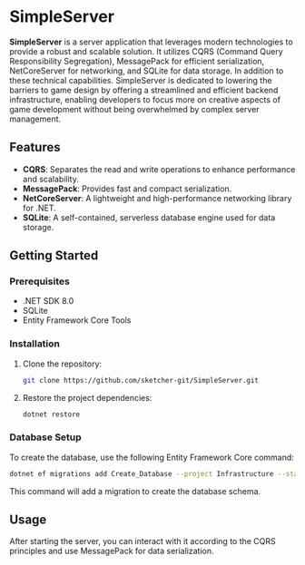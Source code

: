 # SimpleServer

**SimpleServer** is a server application that leverages modern technologies to provide a robust and scalable solution. It utilizes CQRS (Command Query Responsibility Segregation), MessagePack for efficient serialization, NetCoreServer for networking, and SQLite for data storage. In addition to these technical capabilities.
SimpleServer is dedicated to lowering the barriers to game design by offering a streamlined and efficient backend infrastructure, enabling developers to focus more on creative aspects of game development without being overwhelmed by complex server management.

## Features

- **CQRS**: Separates the read and write operations to enhance performance and scalability.
- **MessagePack**: Provides fast and compact serialization.
- **NetCoreServer**: A lightweight and high-performance networking library for .NET.
- **SQLite**: A self-contained, serverless database engine used for data storage.

## Getting Started

### Prerequisites

- .NET SDK 8.0
- SQLite
- Entity Framework Core Tools

### Installation

1. Clone the repository:
   ```bash
   git clone https://github.com/sketcher-git/SimpleServer.git
   ```
2. Restore the project dependencies:
   ```bash
   dotnet restore
   ```
### Database Setup
To create the database, use the following Entity Framework Core command:
```bash
dotnet ef migrations add Create_Database --project Infrastructure --startup-project SimpleServer --context ApplicationWriteDbContext
```
This command will add a migration to create the database schema.
## Usage
After starting the server, you can interact with it according to the CQRS principles and use MessagePack for data serialization.
